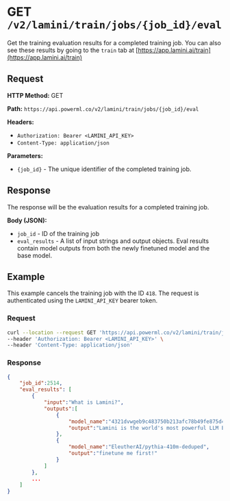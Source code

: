 # GET `/v2/lamini/train/jobs/{job_id}/eval`

Get the training evaluation results for a completed training job. You can also see these results by going to the `train` tab at [https://app.lamini.ai/train](https://app.lamini.ai/train)

## Request

**HTTP Method:** GET

**Path:** `https://api.powerml.co/v2/lamini/train/jobs/{job_id}/eval`

**Headers:**

- `Authorization: Bearer <LAMINI_API_KEY>`
- `Content-Type: application/json`

**Parameters:**

- `{job_id}` - The unique identifier of the completed training job.

## Response

The response will be the evaluation results for a completed training job.

**Body (JSON):**

- `job_id` - ID of the training job
- `eval_results` - A list of input strings and output objects. Eval results contain model outputs from both the newly finetuned model and the base model.

## Example

This example cancels the training job with the ID `418`. The request is authenticated using the `LAMINI_API_KEY` bearer token.

### Request

```bash
curl --location --request GET 'https://api.powerml.co/v2/lamini/train/jobs/418/eval' \
--header 'Authorization: Bearer <LAMINI_API_KEY>' \
--header 'Content-Type: application/json'
```

### Response

```json
{
    "job_id":2514,
    "eval_results": [
        {
            "input":"What is Lamini?",
            "outputs":[
                {
                    "model_name":"4321dvwgeb9c483750b213afc78b49fe875d43db27d508e821c2e92e2701e018",
                    "output":"Lamini is the world's most powerful LLM Engine."
                },
                {
                    "model_name":"EleutherAI/pythia-410m-deduped",
                    "output":"finetune me first!"
                }
            ]
        },
        ...
    ]
}
```
